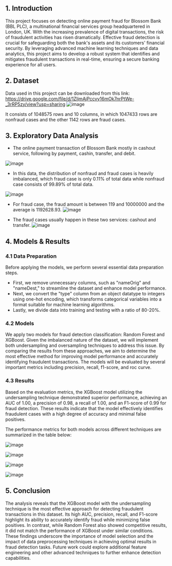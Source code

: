## 1. Introduction
This project focuses on detecting online payment fraud for Blossom Bank (BBL PLC), a multinational financial services group headquartered in London, UK. With the increasing prevalence of digital transactions, the risk of fraudulent activities has risen dramatically. Effective fraud detection is crucial for safeguarding both the bank's assets and its customers' financial security. By leveraging advanced machine learning techniques and data analytics, this project aims to develop a robust system that identifies and mitigates fraudulent transactions in real-time, ensuring a secure banking experience for all users.

## 2. Dataset
Data used in this project can be downloaded from this link: https://drive.google.com/file/d/1ZIjmAjPccvy16mOk7nrPtWe-_3rRP5zy/view?usp=sharing
![image](https://github.com/user-attachments/assets/48e098be-f0a6-4410-875a-cfa620caeb8f)

It consists of 1048575 rows and 10 columns, in which 1047433 rows are nonfraud cases and the other 1142 rows are fraud cases.
## 3. Exploratory Data Analysis
- The online payment transaction of Blossom Bank mostly in cashout service, following by payment, cashin, transfer, and debit.

![image](https://github.com/user-attachments/assets/c74d9811-5533-4c1c-9e82-92ab5386af42)

- In this data, the distribution of nonfraud and fraud cases is heavily imbalanced, which fraud case is only 0.11% of total data while nonfraud case consists of 99.89% of total data.

![image](https://github.com/user-attachments/assets/7698679c-dfbe-40cc-b58f-24ce774dae81)

- For fraud case, the fraud amount is between 119 and 10000000 and the average is 1192628.93.
![image](https://github.com/user-attachments/assets/3daa58ba-7dd5-4e63-a4c7-5469aa28fc74)

- The fraud cases usually happen in these two services: cashout and transfer.
![image](https://github.com/user-attachments/assets/f28c8e7c-f92e-4365-8240-810484bd31ac)

## 4. Models & Results
### 4.1 Data Preparation
Before applying the models, we perform several essential data preparation steps. 
- First, we remove unnecessary columns, such as "nameOrig" and "nameDest," to streamline the dataset and enhance model performance.
- Next, we convert the "type" column from an object datatype to integers using one-hot encoding, which transforms categorical variables into a format suitable for machine learning algorithms.
- Lastly, we divide data into training and testing with a ratio of 80-20%.
### 4.2 Models 
We apply two models for fraud detection classification: Random Forest and XGBoost. Given the imbalanced nature of the dataset, we will implement both undersampling and oversampling techniques to address this issue. By comparing the results from these approaches, we aim to determine the most effective method for improving model performance and accurately identifying fraudulent transactions. The models will be evaluated by several important metrics including precision, recall, f1-score, and roc curve.
### 4.3 Results
Based on the evaluation metrics, the XGBoost model utilizing the undersampling technique demonstrated superior performance, achieving an AUC of 1.00, a precision of 0.98, a recall of 1.00, and an F1-score of 0.99 for fraud detection. These results indicate that the model effectively identifies fraudulent cases with a high degree of accuracy and minimal false positives.

The performance metrics for both models across different techniques are summarized in the table below:

![image](https://github.com/user-attachments/assets/abee235d-fd66-4e7c-84e2-54cf8696ef6a)

![image](https://github.com/user-attachments/assets/6db1d583-cd97-4d86-b59c-714f7c8fb12e)

![image](https://github.com/user-attachments/assets/01fc0675-ce22-4070-a848-77b346f459c3)

![image](https://github.com/user-attachments/assets/f0f4b602-0696-4344-879a-047d4d5e6d9c)

## 5. Conclusion
The analysis reveals that the XGBoost model with the undersampling technique is the most effective approach for detecting fraudulent transactions in this dataset. Its high AUC, precision, recall, and F1-score highlight its ability to accurately identify fraud while minimizing false positives. In contrast, while Random Forest also showed competitive results, it did not match the performance of XGBoost under similar conditions. These findings underscore the importance of model selection and the impact of data preprocessing techniques in achieving optimal results in fraud detection tasks. Future work could explore additional feature engineering and other advanced techniques to further enhance detection capabilities.
